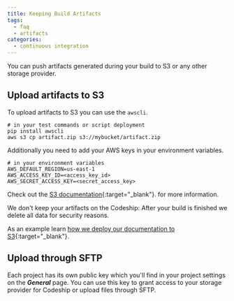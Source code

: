 ```yaml
---
title: Keeping Build Artifacts
tags:
  - faq
  - artifacts
categories:
  - continuous integration
---
```

You can push artifacts generated during your build to S3 or any other storage provider.

## Upload artifacts to S3

To upload artifacts to S3 you can use the ```awscli```.

~~~shell
# in your test commands or script deployment
pip install awscli
aws s3 cp artifact.zip s3://mybucket/artifact.zip
~~~

Additionally you need to add your AWS keys in your environment variables.

~~~shell
# in your environment variables
AWS_DEFAULT_REGION=us-east-1
AWS_ACCESS_KEY_ID=<access_key_id>
AWS_SECRET_ACCESS_KEY=<secret_access_key>
~~~

Check out the [S3 documentation](http://docs.aws.amazon.com/cli/latest/reference/s3/index.html){:target="_blank"}. for more information.

We don't keep your artifacts on the Codeship: After your build is finished we delete all data for security reasons.

As an example learn [how we deploy our documentation to S3](http://blog.codeship.io/2014/02/04/continuous-deployment-static-pages-amazon-s3.html){:target="_blank"}.

## Upload through SFTP

Each project has its own public key which you'll find in your project settings on the ***General*** page. You can use this key to grant access to your storage provider for Codeship or upload files through SFTP.

